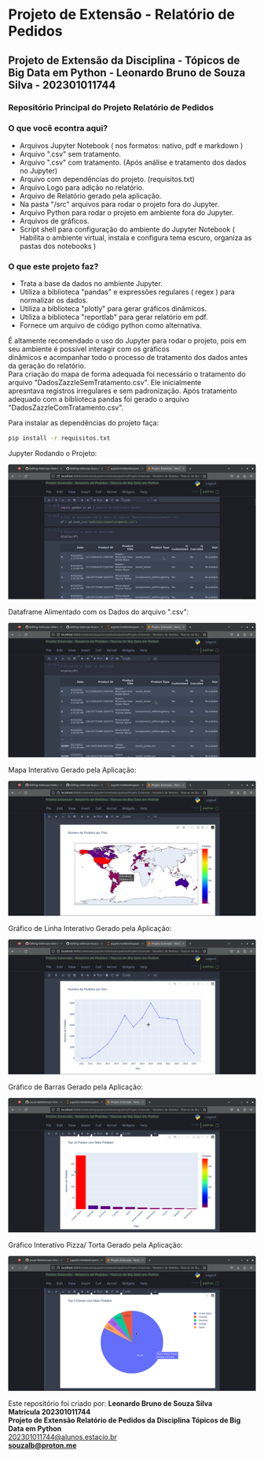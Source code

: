 <h1> Projeto de Extensão - Relatório de Pedidos</h1>  

<h2>Projeto de Extensão da Disciplina - Tópicos de Big Data em Python - Leonardo Bruno de Souza Silva - 202301011744</h2>

<h3>Repositório Principal do Projeto Relatório de Pedidos</h3>

<h3>O que você econtra aqui?</h3>

* Arquivos Jupyter Notebook ( nos formatos: nativo, pdf e markdown )
* Arquivo ".csv" sem tratamento.
* Arquivo ".csv" com tratamento. (Após análise e tratamento dos dados no Jupyter)
* Arquivo com dependências do projeto. (requisitos.txt)
* Arquivo Logo para adição no relatório.
* Arquivo de Relatório gerado pela aplicação.
* Na pasta "/src" arquivos para rodar o projeto fora do Jupyter.
* Arquivo Python para rodar o projeto em ambiente fora do Jupyter.
* Arquivos de gráficos.
* Script shell para configuração do ambiente do Jupyter Notebook ( Habilita o ambiente virtual, instala e configura tema escuro, organiza as pastas dos notebooks )

<h3>O que este projeto faz?</h3>  

* Trata a base da dados no ambiente Jupyter.
* Utiliza a biblioteca "pandas" e expressões regulares ( regex ) para normalizar os dados.
* Utiliza a biblioteca "plotly" para gerar gráficos dinâmicos.
* Utiliza a biblioteca "reportlab" para gerar relatório em pdf.
* Fornece um arquivo de código python como alternativa.



É altamente recomendado o uso do Jupyter para rodar o projeto, pois em seu ambiente é possível interagir com os gráficos  
dinâmicos e acompanhar todo o processo de tratamento dos dados antes da geração do relatório.  
Para criação do mapa de forma adequada foi necessário o tratamento do arquivo "DadosZazzleSemTratamento.csv". Ele inicialmente  
apresntava registros irregulares e sem padronização. Após tratamento adequado com a biblioteca pandas foi gerado o arquivo  
"DadosZazzleComTratamento.csv".

Para instalar as dependências do projeto faça:  

```bash
pip install -r requisitos.txt
```

Jupyter Rodando o Projeto:  

![Jupyter Rodando](/imagens/jupyter-rodando.png)  

Dataframe Alimentado com os Dados do arquivo ".csv":  

![Dataframe](/imagens/dataframe.png)  

Mapa Interativo Gerado pela Aplicação:  

![Mapa Interativo](/imagens/mapa-interativo.png)

Gráfico de Linha Interativo Gerado pela Aplicação:  

![Gráfico Interativo Linha](/imagens/grafico-interativo-linha.png)  

Gráfico de Barras Gerado pela Aplicação:  

![Gráfico Interativo Barras](/imagens/grafico-interativo-barras.png)  

Gráfico Interativo Pizza/ Torta Gerado pela Aplicação:  

![Gráfico Interativo Pizza](/imagens/grafico-interativo-pizza.png)  



Este repositório foi criado por: <b>Leonardo Bruno de Souza Silva</b><br>
<b>Matrícula 202301011744</b><br>
<b>Projeto de Extensão Relatório de Pedidos da Disciplina Tópicos de Big Data em Python</b><br>
202301011744@alunos.estacio.br<br>
<b>souzalb@proton.me</b>
